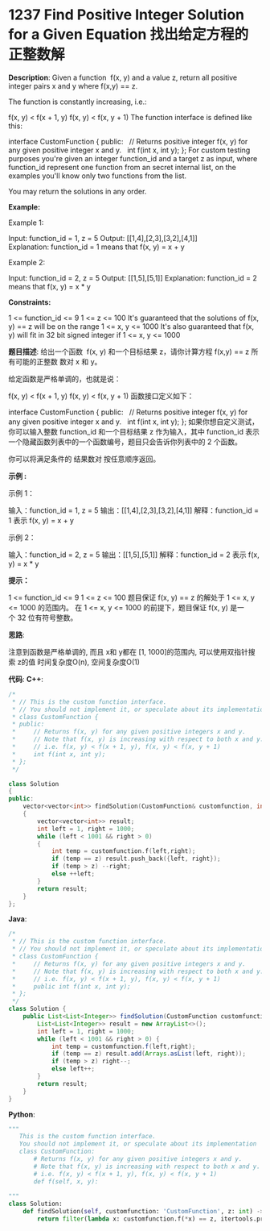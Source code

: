 # 1237 Find Positive Integer Solution for a Given Equation 找出给定方程的正整数解

__Description__:
Given a function  f(x, y) and a value z, return all positive integer pairs x and y where f(x,y) == z.

The function is constantly increasing, i.e.:

f(x, y) < f(x + 1, y)
f(x, y) < f(x, y + 1)
The function interface is defined like this:

interface CustomFunction {
public:
  // Returns positive integer f(x, y) for any given positive integer x and y.
  int f(int x, int y);
};
For custom testing purposes you're given an integer function_id and a target z as input, where function_id represent one function from an secret internal list, on the examples you'll know only two functions from the list.  

You may return the solutions in any order.

__Example:__

Example 1:

Input: function_id = 1, z = 5
Output: [[1,4],[2,3],[3,2],[4,1]]
Explanation: function_id = 1 means that f(x, y) = x + y

Example 2:

Input: function_id = 2, z = 5
Output: [[1,5],[5,1]]
Explanation: function_id = 2 means that f(x, y) = x * y

__Constraints:__

1 <= function_id <= 9
1 <= z <= 100
It's guaranteed that the solutions of f(x, y) == z will be on the range 1 <= x, y <= 1000
It's also guaranteed that f(x, y) will fit in 32 bit signed integer if 1 <= x, y <= 1000

__题目描述__:
给出一个函数  f(x, y) 和一个目标结果 z，请你计算方程 f(x,y) == z 所有可能的正整数 数对 x 和 y。

给定函数是严格单调的，也就是说：

f(x, y) < f(x + 1, y)
f(x, y) < f(x, y + 1)
函数接口定义如下：

interface CustomFunction {
public:
  // Returns positive integer f(x, y) for any given positive integer x and y.
  int f(int x, int y);
};
如果你想自定义测试，你可以输入整数 function_id 和一个目标结果 z 作为输入，其中 function_id 表示一个隐藏函数列表中的一个函数编号，题目只会告诉你列表中的 2 个函数。  

你可以将满足条件的 结果数对 按任意顺序返回。

__示例 :__

示例 1：

输入：function_id = 1, z = 5
输出：[[1,4],[2,3],[3,2],[4,1]]
解释：function_id = 1 表示 f(x, y) = x + y

示例 2：

输入：function_id = 2, z = 5
输出：[[1,5],[5,1]]
解释：function_id = 2 表示 f(x, y) = x * y

__提示：__

1 <= function_id <= 9
1 <= z <= 100
题目保证 f(x, y) == z 的解处于 1 <= x, y <= 1000 的范围内。
在 1 <= x, y <= 1000 的前提下，题目保证 f(x, y) 是一个 32 位有符号整数。

__思路__:

注意到函数是严格单调的, 而且 x和 y都在 [1, 1000]的范围内, 可以使用双指针搜索 z的值
时间复杂度O(n), 空间复杂度O(1)

__代码__:
__C++__:

```C++
/*
 * // This is the custom function interface.
 * // You should not implement it, or speculate about its implementation
 * class CustomFunction {
 * public:
 *     // Returns f(x, y) for any given positive integers x and y.
 *     // Note that f(x, y) is increasing with respect to both x and y.
 *     // i.e. f(x, y) < f(x + 1, y), f(x, y) < f(x, y + 1)
 *     int f(int x, int y);
 * };
 */

class Solution 
{
public:
    vector<vector<int>> findSolution(CustomFunction& customfunction, int z) 
    {
        vector<vector<int>> result;
        int left = 1, right = 1000;
        while (left < 1001 && right > 0) 
        {
            int temp = customfunction.f(left,right);
            if (temp == z) result.push_back({left, right});
            if (temp > z) --right;
            else ++left;
        }
        return result;
    }
};
```

__Java__:

```Java
/*
 * // This is the custom function interface.
 * // You should not implement it, or speculate about its implementation
 * class CustomFunction {
 *     // Returns f(x, y) for any given positive integers x and y.
 *     // Note that f(x, y) is increasing with respect to both x and y.
 *     // i.e. f(x, y) < f(x + 1, y), f(x, y) < f(x, y + 1)
 *     public int f(int x, int y);
 * };
 */
class Solution {
    public List<List<Integer>> findSolution(CustomFunction customfunction, int z) {
        List<List<Integer>> result = new ArrayList<>();
        int left = 1, right = 1000;
        while (left < 1001 && right > 0) {
            int temp = customfunction.f(left,right);
            if (temp == z) result.add(Arrays.asList(left, right));
            if (temp > z) right--;
            else left++;
        }
        return result;
    }
}
```

__Python__:

```Python
"""
   This is the custom function interface.
   You should not implement it, or speculate about its implementation
   class CustomFunction:
       # Returns f(x, y) for any given positive integers x and y.
       # Note that f(x, y) is increasing with respect to both x and y.
       # i.e. f(x, y) < f(x + 1, y), f(x, y) < f(x, y + 1)
       def f(self, x, y):
  
"""
class Solution:
    def findSolution(self, customfunction: 'CustomFunction', z: int) -> List[List[int]]:
        return filter(lambda x: customfunction.f(*x) == z, itertools.product(range(1, z + 1), repeat = 2))
```
